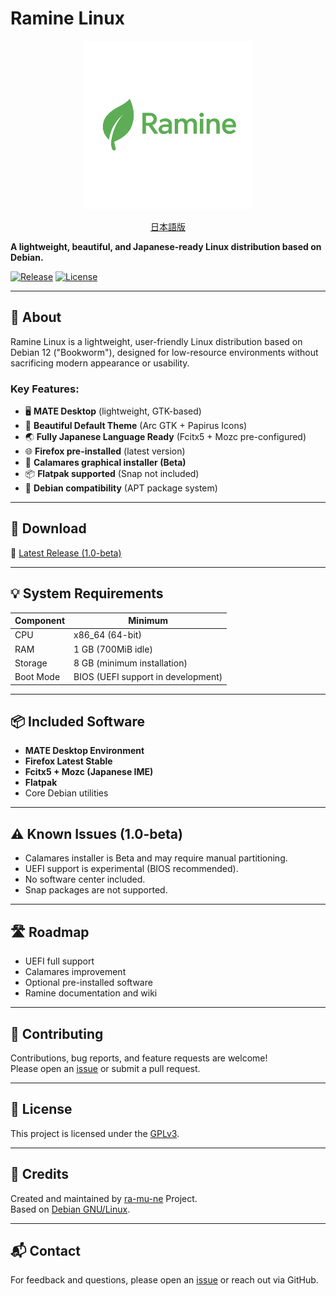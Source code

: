 # Ramine Linux

<p align="center">
  <img src="./docs/image/ramine-logo.png" alt="Ramine Linux Logo" width="270">
</p>
<p align="center">
  <a href="./docs/ja.md">日本語版</a>
</p>

**A lightweight, beautiful, and Japanese-ready Linux distribution based on Debian.**  

[![Release](https://img.shields.io/github/v/release/ra-mu-ne/ramine)](https://github.com/ra-mu-ne/ramine/releases)
[![License](https://img.shields.io/github/license/ra-mu-ne/ramine)](https://github.com/ra-mu-ne/ramine/blob/main/LICENSE)

---

## 📝 About

Ramine Linux is a lightweight, user-friendly Linux distribution based on Debian 12 ("Bookworm"), designed for low-resource environments without sacrificing modern appearance or usability.  

### Key Features:
- 🖥️ **MATE Desktop** (lightweight, GTK-based)
- 🎨 **Beautiful Default Theme** (Arc GTK + Papirus Icons)
- 🌏 **Fully Japanese Language Ready** (Fcitx5 + Mozc pre-configured)
- 🌐 **Firefox pre-installed** (latest version)
- 💽 **Calamares graphical installer (Beta)**
- 📦 **Flatpak supported** (Snap not included)
- 🧩 **Debian compatibility** (APT package system)

---

## 🚀 Download

🔗 [Latest Release (1.0-beta)](https://github.com/ra-mu-ne/ramine/releases)

---

## 💡 System Requirements

| Component    | Minimum |
|-------------|---------|
| CPU         | x86_64 (64-bit) |
| RAM         | 1 GB (700MiB idle) |
| Storage     | 8 GB (minimum installation) |
| Boot Mode   | BIOS (UEFI support in development) |

---

## 📦 Included Software

- **MATE Desktop Environment**
- **Firefox Latest Stable**
- **Fcitx5 + Mozc (Japanese IME)**
- **Flatpak**
- Core Debian utilities

---

## ⚠️ Known Issues (1.0-beta)

- Calamares installer is Beta and may require manual partitioning.
- UEFI support is experimental (BIOS recommended).
- No software center included.
- Snap packages are not supported.

---

## 🛣️ Roadmap

- UEFI full support
- Calamares improvement
- Optional pre-installed software
- Ramine documentation and wiki

---

## 🤝 Contributing

Contributions, bug reports, and feature requests are welcome!  
Please open an [issue](https://github.com/ra-mu-ne/ramine/issues) or submit a pull request.

---

## 📜 License

This project is licensed under the [GPLv3](https://github.com/ra-mu-ne/ramine/blob/master/LICENSE).

---

## 🙏 Credits

Created and maintained by [ra-mu-ne](https://github.com/ra-mu-ne) Project.  
Based on [Debian GNU/Linux](https://www.debian.org/).

---

## 📬 Contact

For feedback and questions, please open an [issue](https://github.com/ra-mu-ne/ramine/issues) or reach out via GitHub.

